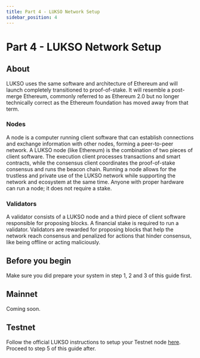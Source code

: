 ```yaml
---
title: Part 4 - LUKSO Network Setup
sidebar_position: 4
---
```


# Part 4 - LUKSO Network Setup

## About

LUKSO uses the same software and architecture of Ethereum and will launch completely transitioned to proof-of-stake. It will resemble a post-merge Ethereum, commonly referred to as Ethereum 2.0 but no longer technically correct as the Ethereum foundation has moved away from that term.

### Nodes

A node is a computer running client software that can establish connections and exchange information with other nodes, forming a peer-to-peer network. A LUKSO node (like Ethereum) is the combination of two pieces of client software. The execution client processes transactions and smart contracts, while the consensus client coordinates the proof-of-stake consensus and runs the beacon chain. Running a node allows for the trustless and private use of the LUKSO network while supporting the network and ecosystem at the same time. Anyone with proper hardware can run a node; it does not require a stake.

### Validators

A validator consists of a LUKSO node and a third piece of client software responsible for proposing blocks. A financial stake is required to run a validator. Validators are rewarded for proposing blocks that help the network reach consensus and penalized for actions that hinder consensus, like being offline or acting maliciously.

## Before you begin

Make sure you did prepare your system in step 1, 2 and 3 of this guide first.

## Mainnet

Coming soon.

## Testnet

Follow the official LUKSO instructions to setup your Testnet node [here](https://docs.lukso.tech/networks/testnet/parameters/). Proceed to step 5 of this guide after.
